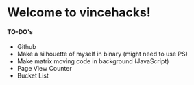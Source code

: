 # Welcome to vincehacks!

#### TO-DO's
- Github
- Make a silhouette of myself in binary (might need to 
use PS)
- Make matrix moving code in background (JavaScript)
- Page View Counter
- Bucket List